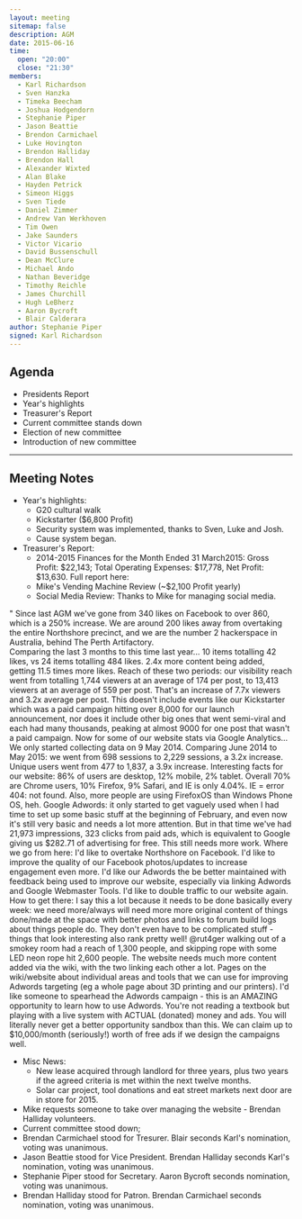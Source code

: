 ```yaml
---
layout: meeting
sitemap: false
description: AGM
date: 2015-06-16
time:
  open: "20:00"
  close: "21:30"
members:
  - Karl Richardson
  - Sven Hanzka
  - Timeka Beecham
  - Joshua Hodgendorn
  - Stephanie Piper
  - Jason Beattie
  - Brendon Carmichael
  - Luke Hovington
  - Brendon Halliday
  - Brendon Hall
  - Alexander Wixted
  - Alan Blake
  - Hayden Petrick
  - Simeon Higgs
  - Sven Tiede
  - Daniel Zimmer
  - Andrew Van Werkhoven
  - Tim Owen
  - Jake Saunders
  - Victor Vicario
  - David Bussenschull
  - Dean McClure
  - Michael Ando
  - Nathan Beveridge
  - Timothy Reichle
  - James Churchill
  - Hugh LeBherz
  - Aaron Bycroft
  - Blair Calderara
author: Stephanie Piper
signed: Karl Richardson
---
```


## Agenda
- Presidents Report
- Year's highlights
- Treasurer's Report
- Current committee stands down
- Election of new committee
- Introduction of new committee

---

## Meeting Notes
- Year's highlights: 
	- G20 cultural walk
	- Kickstarter ($6,800 Profit)
	- Security system was implemented, thanks to Sven, Luke and Josh. 
	- Cause system began. 
- Treasurer's Report: 
	- 2014-2015 Finances for the Month Ended 31 March2015: Gross Profit: $22,143; Total Operating Expenses: $17,778, Net Profit: $13,630.  Full report here:
	- Mike's Vending Machine Review (~$2,100 Profit yearly)
	- Social Media Review: Thanks to Mike for managing social media. 

" Since last AGM we've gone from 340 likes on Facebook to over 860, which is a 250% increase. We are around 200 likes away from overtaking the entire Northshore precinct, and we are the number 2 hackerspace in Australia, behind The Perth Artifactory.  
Comparing the last 3 months to this time last year... 10 items totalling 42 likes, vs 24 items totalling 484 likes. 2.4x more content being added, getting 11.5 times more likes.
Reach of these two periods: our visibility reach went from totalling 1,744 viewers at an average of 174 per post, to 13,413 viewers at an average of 559 per post. That's an increase of 7.7x viewers and 3.2x average per post. This doesn't include events 
like our Kickstarter which was a paid campaign hitting over 8,000 for our launch announcement, nor does it include other big ones that went semi-viral and each had many thousands, peaking at almost 9000 for one post that wasn't a paid campaign.
Now for some of our website stats via Google Analytics... We only started collecting data on 9 May 2014. Comparing June 2014 to May 2015: we went from 698 sessions to 2,229 sessions, a 3.2x increase. Unique users went from 477 to 1,837, a 3.9x increase.
Interesting facts for our website: 86% of users are desktop, 12% mobile, 2% tablet. Overall 70% are Chrome users, 10% Firefox, 9% Safari, and IE is only 4.04%. IE = error 404: not found. Also, more people are using FirefoxOS than Windows Phone OS, heh.
Google Adwords: it only started to get vaguely used when I had time to set up some basic stuff at the beginning of February, and even now it's still very basic and needs a lot more attention. But in that time we've had 21,973 impressions, 323 clicks from 
paid ads, which is equivalent to Google giving us $282.71 of advertising for free. This still needs more work. Where we go from here: I'd like to overtake Northshore on Facebook. I'd like to improve the quality of our Facebook photos/updates to increase 
engagement even more. I'd like our Adwords the be better maintained with feedback being used to improve our website, especially via linking Adwords and Google Webmaster Tools. I'd like to double traffic to our website again.
How to get there: I say this a lot because it needs to be done basically every week: we need more/always will need more more original content of things done/made at the space with better photos and links to forum build logs about things people do.
They don't even have to be complicated stuff - things that look interesting also rank pretty well! @rut4ger walking out of a smokey room had a reach of 1,300 people, and skipping rope with some LED neon rope hit 2,600 people. The website needs much more content added via the wiki, with the two linking each other a lot. Pages on the wiki/website about individual areas and tools that we can use for improving Adwords targeting (eg a whole page about 3D printing and our printers). I'd like someone to spearhead the Adwords campaign - this is an AMAZING opportunity to learn how to use Adwords. You're not reading a textbook but playing with a live system with ACTUAL (donated) money and ads. You will literally never get a better opportunity sandbox than this. We can claim up to $10,000/month (seriously!) worth of free ads if we design the campaigns well.

- Misc News:
	- New lease acquired through landlord for three years, plus two years if the agreed criteria is met within the next twelve months. 
	- Solar car project, tool donations and eat street markets next door are in store for 2015.
- Mike requests someone to take over managing the website - Brendan Halliday volunteers. 
- Current committee stood down; 
- Brendan Carmichael stood for Tresurer.  Blair seconds Karl's nomination, voting was unanimous. 
- Jason Beattie stood for Vice President.  Brendan Halliday seconds Karl's nomination, voting was unanimous. 
- Stephanie Piper stood for Secretary.  Aaron Bycroft seconds nomination, voting was unanimous. 
- Brendan Halliday stood for Patron.  Brendan Carmichael seconds nomination, voting was unanimous. 

